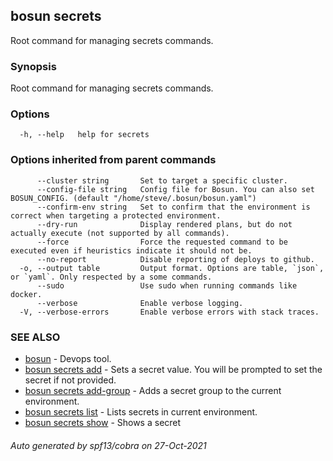 ## bosun secrets

Root command for managing secrets commands.

### Synopsis

Root command for managing secrets commands.

### Options

```
  -h, --help   help for secrets
```

### Options inherited from parent commands

```
      --cluster string       Set to target a specific cluster.
      --config-file string   Config file for Bosun. You can also set BOSUN_CONFIG. (default "/home/steve/.bosun/bosun.yaml")
      --confirm-env string   Set to confirm that the environment is correct when targeting a protected environment.
      --dry-run              Display rendered plans, but do not actually execute (not supported by all commands).
      --force                Force the requested command to be executed even if heuristics indicate it should not be.
      --no-report            Disable reporting of deploys to github.
  -o, --output table         Output format. Options are table, `json`, or `yaml`. Only respected by a some commands.
      --sudo                 Use sudo when running commands like docker.
      --verbose              Enable verbose logging.
  -V, --verbose-errors       Enable verbose errors with stack traces.
```

### SEE ALSO

* [bosun](bosun.md)	 - Devops tool.
* [bosun secrets add](bosun_secrets_add.md)	 - Sets a secret value. You will be prompted to set the secret if not provided.
* [bosun secrets add-group](bosun_secrets_add-group.md)	 - Adds a secret group to the current environment.
* [bosun secrets list](bosun_secrets_list.md)	 - Lists secrets in current environment.
* [bosun secrets show](bosun_secrets_show.md)	 - Shows a secret

###### Auto generated by spf13/cobra on 27-Oct-2021
